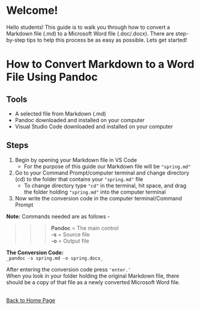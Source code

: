 # Welcome!
Hello students! This guide is to walk you through how to convert a Markdown file (.md) to a Microsoft Word file (.doc/.docx). There are step-by-step tips to help this process be as easy as possible. Lets get started!
# How to Convert Markdown to a Word File Using Pandoc 

## Tools 
-	A selected file from Markdown (.md)  
-	Pandoc downloaded and installed on your computer 
-	Visual Studio Code downloaded and installed on your computer 
## Steps 
1)	Begin by opening your Markdown file in VS Code <br> 
    - For the purpose of this guide our Markdown file will be `"spring.md"`
2)	Go to your Command Prompt/computer terminal and change directory (cd) to the folder that contains your `"spring.md"` file <br> 
    - To change directory type `"cd"` in the terminal, hit space, and drag the folder holding `"spring.md"` into the computer terminal 
3)	Now write the conversion code in the computer terminal/Command Prompt <br> 

**Note:** Commands needed are as follows - <br>  
>>>**Pandoc** = The main control <br>
**-s** = Source file <br>
**-o** = Output file <br>
	
**The Conversion Code:** <br>
	`_pandoc -s spring.md -o spring.docx_`

After entering the conversion code press `'enter.'`<br> When you look in your folder holding the original Markdown file, there should be a copy of that file as a newly converted Microsoft Word file.




<br>[Back to Home Page](index.md)